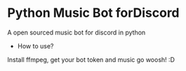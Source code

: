 # Python Music Bot forDiscord
A open sourced music bot for discord in python

- How to use?

Install ffmpeg, get your bot token and music go woosh! :D
